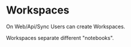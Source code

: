 # Workspaces

On Web/Api/Sync Users can create Workspaces.

Workspaces separate different "notebooks".
